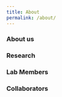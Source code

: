 ```yaml
---
title: About
permalink: /about/
---
```


### About us


### Research

### Lab Members


### Collaborators

